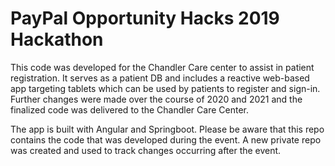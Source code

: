 # PayPal Opportunity Hacks 2019 Hackathon
This code was developed for the Chandler Care center to assist in patient registration. It serves as a patient DB and includes a reactive web-based app targeting tablets which can be used by patients to register and sign-in. Further changes were made over the course of 2020 and 2021 and the finalized code was delivered to the Chandler Care Center.

The app is built with Angular and Springboot. Please be aware that this repo contains the code that was developed during the event. A new private repo was created and used to track changes occurring after the event.
